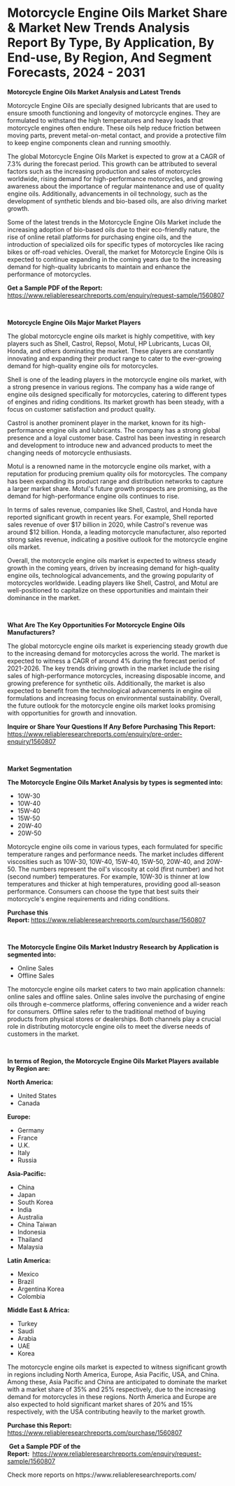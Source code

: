 <p><h1>Motorcycle Engine Oils Market Share & Market New Trends Analysis Report By Type, By Application, By End-use, By Region, And Segment Forecasts, 2024 - 2031</h1></p><p><strong>Motorcycle Engine Oils Market Analysis and Latest Trends</strong></p>
<p><p>Motorcycle Engine Oils are specially designed lubricants that are used to ensure smooth functioning and longevity of motorcycle engines. They are formulated to withstand the high temperatures and heavy loads that motorcycle engines often endure. These oils help reduce friction between moving parts, prevent metal-on-metal contact, and provide a protective film to keep engine components clean and running smoothly.</p><p>The global Motorcycle Engine Oils Market is expected to grow at a CAGR of 7.3% during the forecast period. This growth can be attributed to several factors such as the increasing production and sales of motorcycles worldwide, rising demand for high-performance motorcycles, and growing awareness about the importance of regular maintenance and use of quality engine oils. Additionally, advancements in oil technology, such as the development of synthetic blends and bio-based oils, are also driving market growth.</p><p>Some of the latest trends in the Motorcycle Engine Oils Market include the increasing adoption of bio-based oils due to their eco-friendly nature, the rise of online retail platforms for purchasing engine oils, and the introduction of specialized oils for specific types of motorcycles like racing bikes or off-road vehicles. Overall, the market for Motorcycle Engine Oils is expected to continue expanding in the coming years due to the increasing demand for high-quality lubricants to maintain and enhance the performance of motorcycles.</p></p>
<p><strong>Get a Sample PDF of the Report:&nbsp;</strong> <a href="https://www.reliableresearchreports.com/enquiry/request-sample/1560807">https://www.reliableresearchreports.com/enquiry/request-sample/1560807</a></p>
<p>&nbsp;</p>
<p><strong>Motorcycle Engine Oils Major Market Players</strong></p>
<p><p>The global motorcycle engine oils market is highly competitive, with key players such as Shell, Castrol, Repsol, Motul, HP Lubricants, Lucas Oil, Honda, and others dominating the market. These players are constantly innovating and expanding their product range to cater to the ever-growing demand for high-quality engine oils for motorcycles.</p><p>Shell is one of the leading players in the motorcycle engine oils market, with a strong presence in various regions. The company has a wide range of engine oils designed specifically for motorcycles, catering to different types of engines and riding conditions. Its market growth has been steady, with a focus on customer satisfaction and product quality.</p><p>Castrol is another prominent player in the market, known for its high-performance engine oils and lubricants. The company has a strong global presence and a loyal customer base. Castrol has been investing in research and development to introduce new and advanced products to meet the changing needs of motorcycle enthusiasts.</p><p>Motul is a renowned name in the motorcycle engine oils market, with a reputation for producing premium quality oils for motorcycles. The company has been expanding its product range and distribution networks to capture a larger market share. Motul's future growth prospects are promising, as the demand for high-performance engine oils continues to rise.</p><p>In terms of sales revenue, companies like Shell, Castrol, and Honda have reported significant growth in recent years. For example, Shell reported sales revenue of over $17 billion in 2020, while Castrol's revenue was around $12 billion. Honda, a leading motorcycle manufacturer, also reported strong sales revenue, indicating a positive outlook for the motorcycle engine oils market.</p><p>Overall, the motorcycle engine oils market is expected to witness steady growth in the coming years, driven by increasing demand for high-quality engine oils, technological advancements, and the growing popularity of motorcycles worldwide. Leading players like Shell, Castrol, and Motul are well-positioned to capitalize on these opportunities and maintain their dominance in the market.</p></p>
<p>&nbsp;</p>
<p><strong>What Are The Key Opportunities For Motorcycle Engine Oils Manufacturers?</strong></p>
<p><p>The global motorcycle engine oils market is experiencing steady growth due to the increasing demand for motorcycles across the world. The market is expected to witness a CAGR of around 4% during the forecast period of 2021-2026. The key trends driving growth in the market include the rising sales of high-performance motorcycles, increasing disposable income, and growing preference for synthetic oils. Additionally, the market is also expected to benefit from the technological advancements in engine oil formulations and increasing focus on environmental sustainability. Overall, the future outlook for the motorcycle engine oils market looks promising with opportunities for growth and innovation.</p></p>
<p><strong>Inquire or Share Your Questions If Any Before Purchasing This Report:</strong> <a href="https://www.reliableresearchreports.com/enquiry/pre-order-enquiry/1560807">https://www.reliableresearchreports.com/enquiry/pre-order-enquiry/1560807</a></p>
<p>&nbsp;</p>
<p><strong>Market Segmentation</strong></p>
<p><strong>The Motorcycle Engine Oils Market Analysis by types is segmented into:</strong></p>
<p><ul><li>10W-30</li><li>10W-40</li><li>15W-40</li><li>15W-50</li><li>20W-40</li><li>20W-50</li></ul></p>
<p><p>Motorcycle engine oils come in various types, each formulated for specific temperature ranges and performance needs. The market includes different viscosities such as 10W-30, 10W-40, 15W-40, 15W-50, 20W-40, and 20W-50. The numbers represent the oil's viscosity at cold (first number) and hot (second number) temperatures. For example, 10W-30 is thinner at low temperatures and thicker at high temperatures, providing good all-season performance. Consumers can choose the type that best suits their motorcycle's engine requirements and riding conditions.</p></p>
<p><strong>Purchase this Report:&nbsp;</strong><a href="https://www.reliableresearchreports.com/purchase/1560807">https://www.reliableresearchreports.com/purchase/1560807</a></p>
<p>&nbsp;</p>
<p><strong>The Motorcycle Engine Oils Market Industry Research by Application is segmented into:</strong></p>
<p><ul><li>Online Sales</li><li>Offline Sales</li></ul></p>
<p><p>The motorcycle engine oils market caters to two main application channels: online sales and offline sales. Online sales involve the purchasing of engine oils through e-commerce platforms, offering convenience and a wider reach for consumers. Offline sales refer to the traditional method of buying products from physical stores or dealerships. Both channels play a crucial role in distributing motorcycle engine oils to meet the diverse needs of customers in the market.</p></p>
<p>&nbsp;</p>
<p><strong>In terms of Region, the Motorcycle Engine Oils Market Players available by Region are:</strong></p>
<p>
    <p> <strong> North America: </strong>
        <ul>
            <li>United States</li>
            <li>Canada</li>
        </ul>
        </p> 
    <p> <strong> Europe: </strong>
        <ul>
            <li>Germany</li>
            <li>France</li>
            <li>U.K.</li>
            <li>Italy</li>
            <li>Russia</li>
        </ul>
        </p> 
    <p> <strong> Asia-Pacific: </strong>
        <ul>
            <li>China</li>
            <li>Japan</li>
            <li>South Korea</li>
            <li>India</li>
            <li>Australia</li>
            <li>China Taiwan</li>
            <li>Indonesia</li>
            <li>Thailand</li>
            <li>Malaysia</li>
        </ul>
        </p> 
    <p> <strong> Latin America: </strong>
        <ul>
            <li>Mexico</li>
            <li>Brazil</li>
            <li>Argentina Korea</li>
            <li>Colombia</li>
        </ul>
        </p> 
    <p> <strong> Middle East & Africa: </strong>
        <ul>
            <li>Turkey</li>
            <li>Saudi</li>
            <li>Arabia</li>
            <li>UAE</li>
            <li>Korea</li>
        </ul>
    </p>
    </p>
<p><p>The motorcycle engine oils market is expected to witness significant growth in regions including North America, Europe, Asia Pacific, USA, and China. Among these, Asia Pacific and China are anticipated to dominate the market with a market share of 35% and 25% respectively, due to the increasing demand for motorcycles in these regions. North America and Europe are also expected to hold significant market shares of 20% and 15% respectively, with the USA contributing heavily to the market growth.</p></p>
<p><strong>Purchase this Report: </strong><a href="https://www.reliableresearchreports.com/purchase/1560807">https://www.reliableresearchreports.com/purchase/1560807</a></p>
<p>&nbsp;<strong>Get a Sample PDF of the Report:&nbsp;&nbsp;</strong><a href="https://www.reliableresearchreports.com/enquiry/request-sample/1560807">https://www.reliableresearchreports.com/enquiry/request-sample/1560807</a></p>
<p><strong></strong></p>
<p>Check more reports on https://www.reliableresearchreports.com/</p>